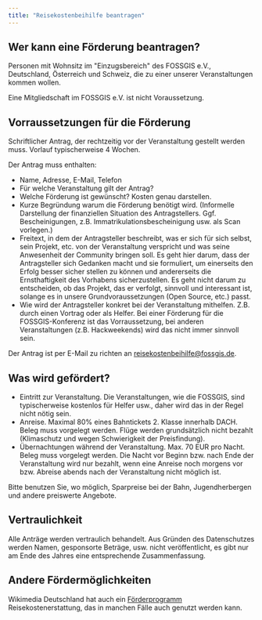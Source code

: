 ```yaml
---
title: "Reisekostenbeihilfe beantragen"
---
```


## Wer kann eine Förderung beantragen?

Personen mit Wohnsitz im "Einzugsbereich" des FOSSGIS e.V., Deutschland,
Österreich und Schweiz, die zu einer unserer Veranstaltungen kommen wollen.

Eine Mitgliedschaft im FOSSGIS e.V. ist nicht Voraussetzung.

## Vorraussetzungen für die Förderung

Schriftlicher Antrag, der rechtzeitig vor der Veranstaltung gestellt werden
muss. Vorlauf typischerweise 4 Wochen.

Der Antrag muss enthalten:

* Name, Adresse, E-Mail, Telefon
* Für welche Veranstaltung gilt der Antrag?
* Welche Förderung ist gewünscht? Kosten genau darstellen.
* Kurze Begründung warum die Förderung benötigt wird. (Informelle Darstellung
  der finanziellen Situation des Antragstellers. Ggf. Bescheinigungen,
  z.B. Immatrikulationsbescheinigung usw. als Scan vorlegen.)
* Freitext, in dem der Antragsteller beschreibt, was er sich für sich selbst,
  sein Projekt, etc. von der Veranstaltung verspricht und was seine Anwesenheit
  der Community bringen soll. Es geht hier darum, dass der Antragsteller sich
  Gedanken macht und sie formuliert, um einerseits den Erfolg besser sicher
  stellen zu können und andererseits die Ernsthaftigkeit des Vorhabens
  sicherzustellen. Es geht nicht darum zu entscheiden, ob das Projekt,
  das er verfolgt, sinnvoll und interessant ist, solange es in unsere
  Grundvoraussetzungen (Open Source, etc.) passt.
* Wie wird der Antragsteller konkret bei der Veranstaltung mithelfen. Z.B.
  durch einen Vortrag oder als Helfer. Bei einer Förderung für die
  FOSSGIS-Konferenz ist das Vorraussetzung, bei anderen Veranstaltungen
  (z.B. Hackweekends) wird das nicht immer sinnvoll sein.

Der Antrag ist per E-Mail zu richten an
[reisekostenbeihilfe@fossgis.de](reisekostenbeihilfe@fossgis.de).

## Was wird gefördert?

* Eintritt zur Veranstaltung. Die Veranstaltungen, wie die FOSSGIS, sind
  typischerweise kostenlos für Helfer usw., daher wird das in der Regel
  nicht nötig sein.
* Anreise. Maximal 80% eines Bahntickets 2. Klasse innerhalb DACH.
  Beleg muss vorgelegt werden. Flüge werden grundsätzlich nicht bezahlt
  (Klimaschutz und wegen Schwierigkeit der Preisfindung).
* Übernachtungen während der Veranstaltung. Max. 70 EUR pro Nacht.
  Beleg muss vorgelegt werden. Die Nacht vor Beginn bzw. nach Ende der
  Veranstaltung wird nur bezahlt, wenn eine Anreise noch morgens vor
  bzw. Abreise abends nach der Veranstaltung nicht möglich ist.

Bitte benutzen Sie, wo möglich, Sparpreise bei der Bahn, Jugendherbergen
und andere preiswerte Angebote.

## Vertraulichkeit

Alle Anträge werden vertraulich behandelt. Aus Gründen des Datenschutzes
werden Namen, gesponsorte Beträge, usw. nicht veröffentlicht, es gibt nur
am Ende des Jahres eine entsprechende Zusammenfassung.

## Andere Fördermöglichkeiten

Wikimedia Deutschland hat auch ein [Förderprogramm](https://de.wikipedia.org/wiki/Wikipedia:F%C3%B6rderung/Reisekostenerstattungen)
Reisekostenerstattung, das in manchen Fälle auch genutzt werden kann.

